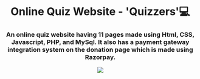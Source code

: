 <h1 align="center">Online Quiz Website - 'Quizzers'💻</h1>
<h3 align="center">An online quiz website having 11 pages made using Html, CSS, Javascript, PHP, and MySql. It also has a payment gateway integration system on the donation page which is made using Razorpay.</h3>
<p align="center"><img src="https://user-images.githubusercontent.com/83356926/143577963-be84340e-3364-4aef-a06c-529f4dadb12b.png"></p>
